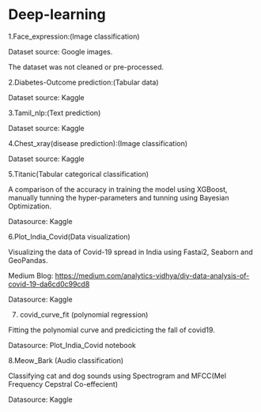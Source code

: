 # Deep-learning
1.Face_expression:(Image classification)

Dataset source: Google images.

The dataset was not cleaned or pre-processed.

2.Diabetes-Outcome prediction:(Tabular data)

Dataset source: Kaggle 

3.Tamil_nlp:(Text prediction)

Dataset source: Kaggle

4.Chest_xray(disease prediction):(Image classification)

Dataset source: Kaggle

5.Titanic(Tabular categorical classification)

A comparison of the accuracy in training the model using XGBoost, manually tunning the hyper-parameters and tunning using Bayesian Optimization.

Datasource: Kaggle

6.Plot_India_Covid(Data visualization) 

Visualizing the data of Covid-19 spread in India using Fastai2, Seaborn and GeoPandas.

Medium Blog: https://medium.com/analytics-vidhya/diy-data-analysis-of-covid-19-da6cd0c99cd8

Datasource: Kaggle

7. covid_curve_fit (polynomial regression)

Fitting the polynomial curve and predicicting the fall of covid19.

Datasource: Plot_India_Covid notebook

8.Meow_Bark (Audio classification)

Classifying cat and dog sounds using Spectrogram and MFCC(Mel Frequency Cepstral Co-effecient) 

Datasource: Kaggle 
